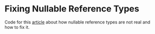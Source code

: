 # Fixing Nullable Reference Types
Code for this [article](https://www.breakneck.dev/blog/dont-trust-nullable-reference-types) about how nullable reference types are not real and how to fix it.
